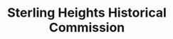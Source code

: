 ---
layout: repo
title: "Sterling Heights Historical Commission "
id: 4374
permalink: repos/4374/
---